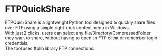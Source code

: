 #  FTPQuickShare
FTPQuickShare is a lightweight Python tool designed to quickly share files over FTP using a simple right-click context menu in Windows.
<br>
With just 2 clicks, users can select any file/Directory/CompressedFolder they want to share, without having to open an FTP client or remember login credentials.<br> The tool uses ftplib library FTP connections.
